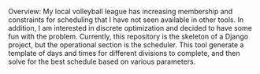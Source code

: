 Overview:
My local volleyball league has increasing membership and constraints for
scheduling that I have not seen available in other tools. In addition, I am
interested in discrete optimization and decided to have some fun with the
problem. Currently, this repository is the skeleton of a Django project, but
the operational section is the scheduler. This tool generate a template of
days and times for different divisions to complete, and then solve for the
best schedule based on various parameters.
